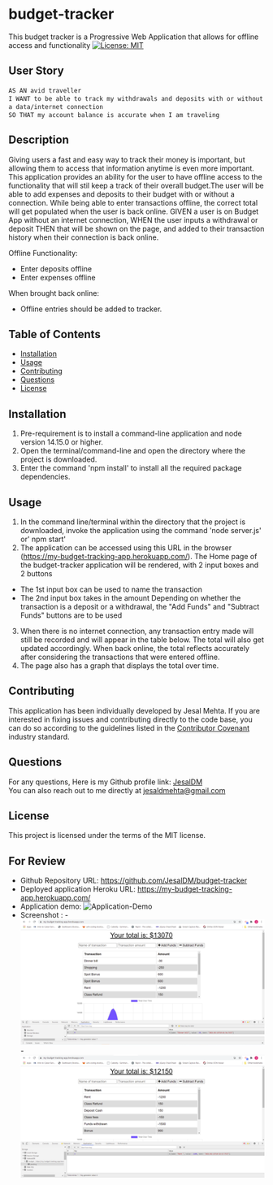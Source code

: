 # budget-tracker
This budget tracker is a Progressive Web Application that allows for offline access and functionality 
[![License: MIT](https://img.shields.io/badge/License-MIT-yellow.svg)](https://opensource.org/licenses/MIT)

## User Story
```
AS AN avid traveller
I WANT to be able to track my withdrawals and deposits with or without a data/internet connection
SO THAT my account balance is accurate when I am traveling
```
## Description

Giving users a fast and easy way to track their money is important, but allowing them to access that information anytime is even more important. This application provides an ability for the user to have offline access to the functionality that will stil keep a track of their overall budget.The user will be able to add expenses and deposits to their budget with or without a connection. While being able to enter transactions offline, the correct total will get populated when the user is back online.
GIVEN a user is on Budget App without an internet connection, WHEN the user inputs a withdrawal or deposit
THEN that will be shown on the page, and added to their transaction history when their connection is back online.

Offline Functionality:
  * Enter deposits offline
  * Enter expenses offline

When brought back online:
  * Offline entries should be added to tracker.

## Table of Contents
* [Installation](#installation)
* [Usage](#usage)
* [Contributing](#contributing)
* [Questions](#questions)
* [License](#license)

## Installation
1. Pre-requirement is to install a command-line application and node version 14.15.0 or higher.
2. Open the terminal/command-line and open the directory where the project is downloaded. 
3. Enter the command 'npm install' to install all the required package dependencies.

## Usage
1. In the command line/terminal within the directory that the project is downloaded, invoke the application using the command 'node server.js' or' npm start' 
2. The application can be accessed using this URL in the browser (https://my-budget-tracking-app.herokuapp.com/). The Home page of the budget-tracker application will be rendered, with 2 input boxes and 2 buttons
  - The 1st input box can be used to name the transaction
  - The 2nd input box takes in the amount 
Depending on whether the transaction is a deposit or a withdrawal, the "Add Funds" and "Subtract Funds" buttons are to be used
3. When there is no internet connection, any transaction entry made will still be recorded and will appear in the table below. The total will also get updated accordingly. When back online, the total reflects accurately after considering the transactions that were entered offline.
4. The page also has a graph that displays the total over time. 

## Contributing
This application has been individually developed by Jesal Mehta. If you are interested in fixing issues and contributing directly to the code base, you can do so according to the guidelines listed in the [Contributor Covenant](https://www.contributor-covenant.org/) industry standard.

## Questions
For any questions,
Here is my Github profile link: [JesalDM](https://github.com/JesalDM)  
You can also reach out to me directly at [jesaldmehta@gmail.com](mailto:jesaldmehta@gmail.com)

## License
This project is licensed under the terms of the MIT license.

## For Review
* Github Repository URL: https://github.com/JesalDM/budget-tracker
* Deployed application Heroku URL: https://my-budget-tracking-app.herokuapp.com/
* Application demo: ![Application-Demo](./public/assets/images/budget-tracker-demo.gif)
* Screenshot :
      - ![Landing Page Screenshot](./public/assets/images/budget-tracker_screenshot.png)
      - ![IndexedDb Screenshot](./public/assets/images/budget-tracker_IndexedDB-screenshot.png)